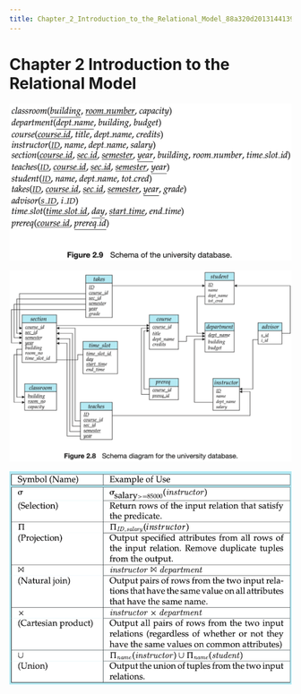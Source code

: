 ```yaml
---
title: Chapter_2_Introduction_to_the_Relational_Model_88a320d20131441390d8ba81f26e452e
---
```


# Chapter 2 Introduction to the Relational Model

![Chapter%202%20Introduction%20to%20the%20Relational%20Model%2088a320d20131441390d8ba81f26e452e/Untitled.png](Chapter%202%20Introduction%20to%20the%20Relational%20Model%2088a320d20131441390d8ba81f26e452e/Untitled.png)

![Chapter%202%20Introduction%20to%20the%20Relational%20Model%2088a320d20131441390d8ba81f26e452e/Untitled%201.png](Chapter%202%20Introduction%20to%20the%20Relational%20Model%2088a320d20131441390d8ba81f26e452e/Untitled%201.png)

![Chapter%202%20Introduction%20to%20the%20Relational%20Model%2088a320d20131441390d8ba81f26e452e/Untitled%202.png](Chapter%202%20Introduction%20to%20the%20Relational%20Model%2088a320d20131441390d8ba81f26e452e/Untitled%202.png)